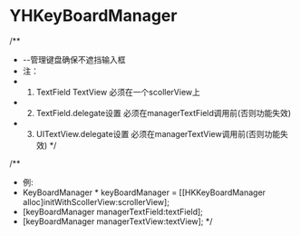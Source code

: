 # YHKeyBoardManager
/**
 * --管理键盘确保不遮挡输入框
 * 注：
 * 1. TextField TextView 必须在一个scollerView上
 * 2. TextField.delegate设置 必须在managerTextField调用前(否则功能失效)
 * 3. UITextView.delegate设置 必须在managerTextView调用前(否则功能失效)
 */

/**
 *  例:
 *   KeyBoardManager * keyBoardManager = [[HKKeyBoardManager alloc]initWithScollerView:scrollerView];
 *   [keyBoardManager managerTextField:textField];
 *   [keyBoardManager managerTextView:textView];
 */

